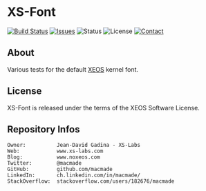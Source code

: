 XS-Font
=======

[![Build Status](https://img.shields.io/travis/macmade/XS-Font.svg?branch=master&style=flat)](https://travis-ci.org/macmade/XS-Font)
[![Issues](http://img.shields.io/github/issues/macmade/XS-Font.svg?style=flat)](https://github.com/macmade/XS-Font/issues)
![Status](https://img.shields.io/badge/status-prototype-orange.svg?style=flat)
![License](https://img.shields.io/badge/license-xeos-brightgreen.svg?style=flat)
[![Contact](https://img.shields.io/badge/contact-@macmade-blue.svg?style=flat)](https://twitter.com/macmade)

About
-----

Various tests for the default [XEOS](http://www.xs-labs.com/en/projects/xeos/) kernel font.

License
-------

XS-Font is released under the terms of the XEOS Software License.

Repository Infos
----------------

    Owner:			Jean-David Gadina - XS-Labs
    Web:			www.xs-labs.com
    Blog:			www.noxeos.com
    Twitter:		@macmade
    GitHub:			github.com/macmade
    LinkedIn:		ch.linkedin.com/in/macmade/
    StackOverflow:	stackoverflow.com/users/182676/macmade
